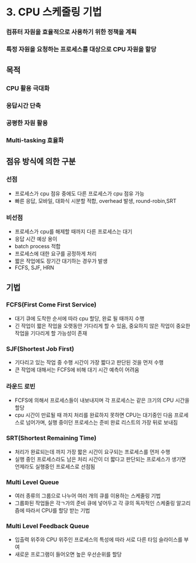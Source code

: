 # 3. CPU 스케줄링 기법
### 컴퓨터 자원을 효율적으로 사용하기 위한 정책을 계획
### 특정 자원을 요청하는 프로세스를 대상으로 CPU 자원을 할당
## 목적
### CPU 활용 극대화
### 응답시간 단축
### 공평한 자원 활용
### Multi-tasking 효율화
## 점유 방식에 의한 구분
### 선점
- 프로세스가 cpu 점유 중에도 다른 프로세스가 cpu 점유 가능
- 빠른 응답, 모바일, 대화식 시분할 적합, overhead 발생, round-robin,SRT
### 비선점
- 프로세스가 cpu를 해제할 때까지 다른 프로세스는 대기
- 응답 시간 예상 용이
- batch process 적합
- 프로세스에 대한 요구를 공정하게 처리
- 짧은 작업에도 장기간 대기하는 경우가 발생
- FCFS, SJF, HRN
## 기법
### FCFS(First Come First Service) 
- 대기 큐에 도착한 순서에 따라 cpu 할당, 완료 될 때까지 수행
- 긴 작업이 짧은 작업을 오랫동안 기다리게 할 수 있음, 중요하지 않은 작업이 중요한 작업을 기다리게 할 가능성이 존재
### SJF(Shortest Job First)
- 기다리고 있는 작업 중 수행 시간이 가장 짧다고 판단된 것을 먼저 수행
- 큰 작업에 대해서는 FCFS에 비해 대기 시간 예측이 어려움
### 라운드 로빈 
- FCFS에 의해서 프로세스들이 내보내지며 각 프로세스는 같은 크기의 CPU 시간을 할당
- cpu 시간이 만료될 때 까지 처리를 완료하지 못하면 CPU는 대기중인 다음 프로세스로 넘어가며, 실행 중이던 프로세스는 준비 완료 리스트의 가장 뒤로 보내짐
### SRT(Shortest Remaining Time)
- 처리가 완료되는데 까지 가장 짧은 시간이 요구되는 프로세스를 먼저 수행
- 실행 중인 프로세스라도 남은 처리 시간이 더 짧다고 판단되는 프로세스가 생기면 언제라도 실행중인 프로세스로 선점됨
### Multi Level Queue
- 여러 종류의 그룹으로 나누어 여러 개의 큐를 이용하는 스케줄링 기법
- 그룹화된 작업들은 각ㄱ가의 준비 큐에 넣어두고 각 큐의 독자적인 스케줄링 알고리즘에 따라서 CPU를 할당 받는 기법
### Multi Level Feedback Queue
- 입출력 위주와 CPU 위주인 프로세스의 특성에 따라 서로 다른 타임 슬라이스를 부여
- 새로운 프로그램이 들어오면 높은 우선순위를 할당
